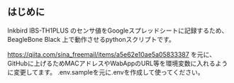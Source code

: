 ## はじめに

Inkbird IBS-TH1PLUS のセンサ値をGoogleスプレッドシートに記録するため、BeagleBone Black 上で動作させるpythonスクリプトです。

https://qiita.com/sina_freemail/items/a5e62e10ae5a05833387 を元に、GitHubに上げるためMACアドレスやWabAppのURL等を環境変数に入れるように変更してます。
.env.sampleを元に.envを作成して使ってください。
